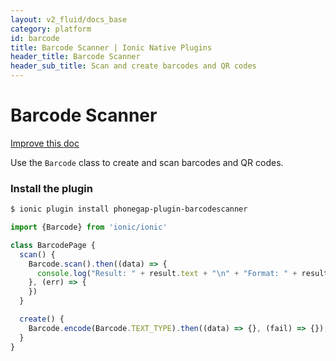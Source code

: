 ```yaml
---
layout: v2_fluid/docs_base
category: platform
id: barcode
title: Barcode Scanner | Ionic Native Plugins
header_title: Barcode Scanner
header_sub_title: Scan and create barcodes and QR codes
---
```


<h1 class="title">Barcode Scanner</h1>

<a class="improve-docs" href='https://github.com/driftyco/ionic-site/edit/ionic2/docs/v2/platform/barcode/index.md'>
  Improve this doc
</a>


Use the `Barcode` class to create and scan barcodes and QR codes.

### Install the plugin

```bash
$ ionic plugin install phonegap-plugin-barcodescanner
```

```javascript
import {Barcode} from 'ionic/ionic'

class BarcodePage {
  scan() {
    Barcode.scan().then((data) => {
      console.log("Result: " + result.text + "\n" + "Format: " + result.format + "\n" + "Cancelled: " + result.cancelled);
    }, (err) => {
    })
  }

  create() {
    Barcode.encode(Barcode.TEXT_TYPE).then((data) => {}, (fail) => {});
  }
}
```
